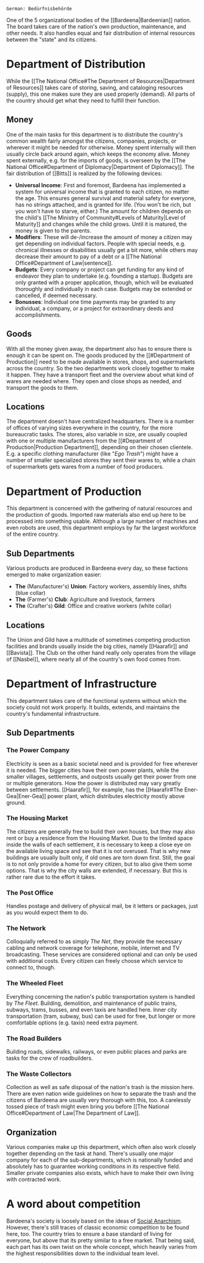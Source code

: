 	German: Bedürfnisbehörde

One of the 5 organizational bodies of the [[Bardeena|Bardeenian]] nation. The board takes care of the nation's own production, maintenance, and other needs. It also handles equal and fair distribution of internal resources between the "state" and its citizens.
# Department of Distribution
While the [[The National Office#The Department of Resources|Department of Resources]] takes care of storing, saving, and cataloging resources (supply), this one makes sure they are used properly (demand). All parts of the country should get what they need to fulfill their function.
## Money
One of the main tasks for this department is to distribute the country's common wealth fairly amongst the citizens, companies, projects, or wherever it might be needed for otherwise. Money spent internally will then usually circle back around again, which keeps the economy alive. Money spent externally, e.g. for the imports of goods, is overseen by the [[The National Office#Department of Diplomacy|Department of Diplomacy]].
The fair distribution of [[Bitts]] is realized by the following devices:
- **Universal Income**: First and foremost, Bardeena has implemented a system for universal income that is granted to each citizen, no matter the age. This ensures general survival and material safety for everyone, has no strings attached, and is granted for life. (You won't be rich, but you won't have to starve, either.) The amount for children depends on the child's [[The Ministry of Community#Levels of Maturity|Level of Maturity]] and changes while the child grows. Until it is matured, the money is given to the parents.
- **Modifiers**: These will de-/increase the amount of money a citizen may get depending on individual factors. People with special needs, e.g. chronical illnesses or disabilities usually get a bit more, while others may decrease their amount to pay of a debt or a [[The National Office#Department of Law|sentence]]. 
- **Budgets**: Every company or project can get funding for any kind of endeavor they plan to undertake (e.g. founding a startup). Budgets are only granted with a proper application, though, which will be evaluated thoroughly and individually in each case. Budgets may be extended or cancelled, if deemed necessary.
- **Bonusses**: Individual one time payments may be granted to any individual, a company, or a project for extraordinary deeds and accomplishments.
## Goods
With all the money given away, the department also has to ensure there is enough it can be spent on. The goods produced by the [[#Department of Production]] need to be made available in stores, shops, and supermarkets across the country. So the two departments work closely together to make it happen.
They have a transport fleet and the overview about what kind of wares are needed where. They open and close shops as needed, and transport the goods to them.
## Locations
The department doesn't have centralized headquarters. There is a number of offices of varying sizes everywhere in the country, for the more bureaucratic tasks. The stores, also variable in size, are usually coupled with one or multiple manufacturers from the [[#Department of Production|Production Department]], depending on their chosen clientele. E.g. a specific clothing manufacturer (like "*Ego Trash*") might have a number of smaller specialized stores they sent their wares to, while a chain of supermarkets gets wares from a number of food producers.
# Department of Production
This department is concerned with the gathering of natural resources and the production of goods. Imported raw materials also end up here to be processed into something usable. Although a large number of machines and even robots are used, this department employs by far the largest 
workforce of the entire country.
## Sub Departments
Various products are produced in Bardeena every day, so these factions emerged to make organization easier:
- **The** (Manufacturer's) **Union**: Factory workers, assembly lines, shifts (blue collar)
- **The** (Farmer's) **Club**: Agriculture and livestock, farmers
- **The** (Crafter's) **Gild**: Office and creative workers (white collar)
## Locations
The Union and Gild have a multitude of sometimes competing production facilities and brands usually inside the big cities, namely [[Haarafir]] and [[Bavista]]. The Club on the other hand really only operates from the village of [[Nasbel]], where nearly all of the country's own food comes from.
# Department of Infrastructure
This department takes care of the functional systems without which the society could not work properly. It builds, extends, and maintains the country's fundamental infrastructure.
## Sub Departments
### The Power Company
Electricity is seen as a basic societal need and is provided for free wherever it is needed. The bigger cities have their own power plants, while the smaller villages, settlements, and outposts usually get their power from one or multiple generators. 
How the power is distributed may vary greatly between settlements. [[Haarafir]], for example, has the [[Haarafir#The Ener-Gea|Ener-Gea]] power plant, which distributes electricity mostly above ground.
### The Housing Market
The citizens are generally free to build their own houses, but they may also rent or buy a residence from the Housing Market. Due to the limited space inside the walls of each settlement, it is necessary to keep a close eye on the available living space and see that it is not overused.
That is why new buildings are usually built only, if old ones are torn down first.
Still, the goal is to not only provide a home for every citizen, but to also give them some options. That is why the city walls are extended, if necessary. But this is rather rare due to the effort it takes.
### The Post Office
Handles postage and delivery of physical mail, be it letters or packages, just as you would expect them to do.
### The Network
Colloquially referred to as simply *The Net*, they provide the necessary cabling and network coverage for telephone, mobile, internet and TV broadcasting. These services are considered optional and can only be used with additional costs. Every citizen can freely choose which service to connect to, though.
### The Wheeled Fleet
Everything concerning the nation's public transportation system is handled by *The Fleet*. Building, demolition, and maintenance of public trains, subways, trams, busses, and even taxis are handled here.
Inner city transportation (tram, subway, bus) can be used for free, but longer or more comfortable options (e.g. taxis) need extra payment.
### The Road Builders
Building roads, sidewalks, railways, or even public places and parks are tasks for the crew of roadbuilders. 
### The Waste Collectors
Collection as well as safe disposal of the nation's trash is the mission here. There are even nation wide guidelines on how to separate the trash and the citizens of Bardeena are usually very thorough with this, too. A carelessly tossed piece of trash might even bring you before [[The National Office#Department of Law|The Department of Law]]. 
## Organization
Various companies make up this department, which often also work closely together depending on the task at hand. There's usually one major company for each of the sub-departments, which is nationally funded and absolutely has to guarantee working conditions in its respective field.
Smaller private companies also exists, which have to make their own living with contracted work.
# A word about competition
Bardeena's society is loosely based on the ideas of [Social Anarchism](https://en.wikipedia.org/wiki/Social_anarchism). However, there's still traces of classic economic competition to be found here, too. The country tries to ensure a base standard of living for everyone, but above that its pretty similar to a free market.
That being said, each part has its own twist on the whole concept, which heavily varies from the highest responsibilities down to the individual team level.